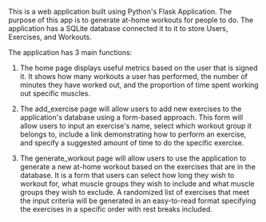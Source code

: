 This is a web application built using Python's Flask Application. The purpose of this app is to 
generate at-home workouts for people to do. The application has a SQLite database connected it to it to store
Users, Exercises, and Workouts.

The application has 3 main functions:
1) The home page displays useful metrics based on the user that is signed it. It shows how many workouts a user has
performed, the number of minutes they have worked out, and the proportion of time spent working out specific muscles.

2) The add_exercise page will allow users to add new exercises to the application's database using a form-based 
approach. This form will allow users to input an exercise's name, select which workout group it belongs to,
include a link demonstrating how to perform an exercise, and specify a suggested amount of time to do the specific 
exercise.

3) The generate_workout page will allow users to use the application to generate a new at-home workout based
on the exercises that are in the database. It is a form that users can select how long they wish to workout for,
what muscle groups they wish to include and what muscle groups they wish to exclude. A randomized list of exercises
that meet the input criteria will be generated in an easy-to-read format specifying the exercises in a specific order
with rest breaks included.